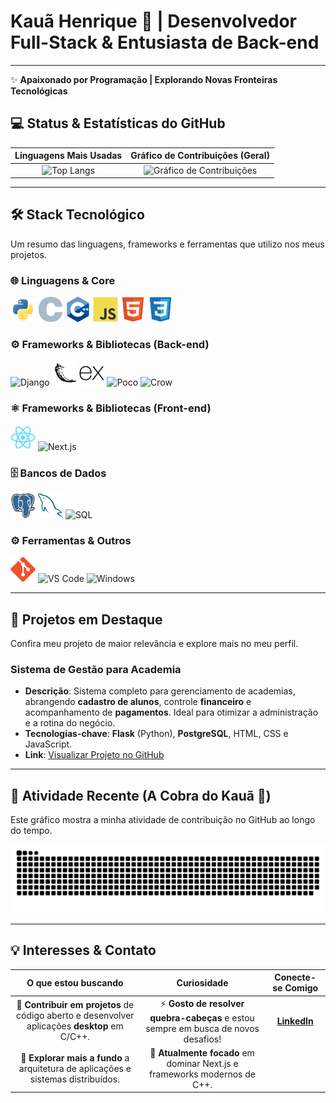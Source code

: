 # Kauã Henrique 👋 | Desenvolvedor Full-Stack & Entusiasta de Back-end

---

✨ **Apaixonado por Programação | Explorando Novas Fronteiras Tecnológicas**

## 💻 Status & Estatísticas do GitHub

| Linguagens Mais Usadas | Gráfico de Contribuições (Geral) |
| :---: | :---: |
| ![Top Langs](https://github-readme-stats.vercel.app/api/top-langs/?username=KauaHenrique-neclon&langs_count=5&theme=material-palenight&layout=compact&hide_title=true) | ![Gráfico de Contribuições](https://github-readme-stats.vercel.app/api?username=KauaHenrique-neclon&show_icons=true&theme=material-palenight&hide_title=true&line_height=25) |

---

## 🛠️ Stack Tecnológico

Um resumo das linguagens, frameworks e ferramentas que utilizo nos meus projetos.

### 🌐 Linguagens & Core

<p align="left">
    <img src="https://raw.githubusercontent.com/devicons/devicon/master/icons/python/python-original.svg" alt="Python" width="40" height="40"/>
    <img src="https://raw.githubusercontent.com/devicons/devicon/master/icons/c/c-original.svg" alt="C" width="40" height="40"/>
    <img src="https://raw.githubusercontent.com/devicons/devicon/master/icons/cplusplus/cplusplus-original.svg" alt="C++" width="40" height="40"/>
    <img src="https://raw.githubusercontent.com/devicons/devicon/master/icons/javascript/javascript-original.svg" alt="JavaScript" width="40" height="40"/>
    <img src="https://raw.githubusercontent.com/devicons/devicon/master/icons/html5/html5-original.svg" alt="HTML5" width="40" height="40"/>
    <img src="https://raw.githubusercontent.com/devicons/devicon/master/icons/css3/css3-original.svg" alt="CSS3" width="40" height="40"/>
</p>

### ⚙️ Frameworks & Bibliotecas (Back-end)

<p align="left">
    <img alt="Django" src="https://img.shields.io/badge/Django-092E20?style=for-the-badge&logo=django&logoColor=white" />
    <img src="https://raw.githubusercontent.com/devicons/devicon/master/icons/flask/flask-original.svg" alt="Flask" width="40" height="40"/>
    <img src="https://raw.githubusercontent.com/devicons/devicon/master/icons/express/express-original.svg" alt="Express.js" width="40" height="40"/>
    <img alt="Poco" src="https://img.shields.io/badge/POCO-Framework-darkgreen?style=for-the-badge&logoColor=white"/>
    <img alt="Crow" src="https://img.shields.io/badge/Crow-C++-red?style=for-the-badge&logoColor=white"/>
</p>

### ⚛️ Frameworks & Bibliotecas (Front-end)

<p align="left">
    <img src="https://raw.githubusercontent.com/devicons/devicon/master/icons/react/react-original.svg" alt="React" width="40" height="40"/>
    <img src="https://raw.githubusercontent.com/devicons/devicon/original/nextjs/nextjs-original.svg" alt="Next.js" width="40" height="40"/>
</p>

### 🗄️ Bancos de Dados

<p align="left">
    <img src="https://raw.githubusercontent.com/devicons/devicon/master/icons/postgresql/postgresql-original.svg" alt="PostgreSQL" width="40" height="40"/>
    <img src="https://raw.githubusercontent.com/devicons/devicon/master/icons/mysql/mysql-original.svg" alt="MySQL" width="40" height="40"/>
    <img alt="SQL" src="https://img.shields.io/badge/SQL-grey?style=for-the-badge&logo=mysql&logoColor=white"/>
</p>

### ⚙️ Ferramentas & Outros

<p align="left">
    <img src="https://raw.githubusercontent.com/devicons/devicon/master/icons/git/git-original.svg" alt="Git" width="40" height="40"/>
    <img alt="VS Code" src="https://img.shields.io/badge/VS%20Code-007ACC?style=for-the-badge&logo=visual-studio-code&logoColor=white" />
    <img alt="Windows" src="https://img.shields.io/badge/Windows-0078D6?style=for-the-badge&logo=windows&logoColor=white" />
</p>

---

## 🚀 Projetos em Destaque

Confira meu projeto de maior relevância e explore mais no meu perfil.

### Sistema de Gestão para Academia

- **Descrição**: Sistema completo para gerenciamento de academias, abrangendo **cadastro de alunos**, controle **financeiro** e acompanhamento de **pagamentos**. Ideal para otimizar a administração e a rotina do negócio.
- **Tecnologias-chave**: **Flask** (Python), **PostgreSQL**, HTML, CSS e JavaScript.
- **Link**: [Visualizar Projeto no GitHub](https://github.com/KauaHenrique-neclon/cadastro-academia)

---

## 🎯 Atividade Recente (A Cobra do Kauã 🐍)

Este gráfico mostra a minha atividade de contribuição no GitHub ao longo do tempo.

![Gráfico de Contribuições](https://raw.githubusercontent.com/platane/snk/output/github-contribution-grid-snake.svg)

---

## 💡 Interesses & Contato

| O que estou buscando | Curiosidade | Conecte-se Comigo |
| :---: | :---: | :---: |
| 🌱 **Contribuir em projetos** de código aberto e desenvolver aplicações **desktop** em C/C++. | ⚡ **Gosto de resolver quebra-cabeças** e estou sempre em busca de novos desafios! | **[LinkedIn](https://www.linkedin.com/in/kau%C3%A3-henrNecl)** | |
| 🤔 **Explorar mais a fundo** a arquitetura de aplicações e sistemas distribuídos. | 🔭 **Atualmente focado** em dominar Next.js e frameworks modernos de C++.
